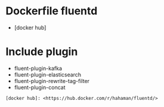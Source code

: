 # Dockerfile fluentd
  - [docker hub]
  
# Include plugin
  - fluent-plugin-kafka
  - fluent-plugin-elasticsearch
  - fluent-plugin-rewrite-tag-filter
  -  fluent-plugin-concat

    [docker hub]: <https://hub.docker.com/r/hahaman/fluentd/>
    
  
